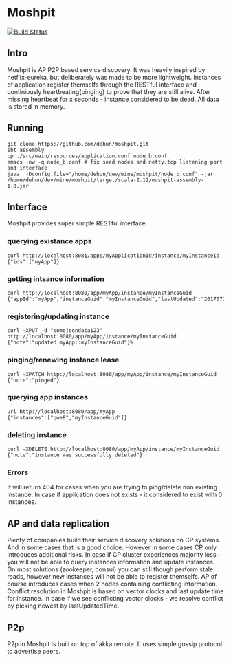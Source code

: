 # Moshpit #
[![Build Status](https://travis-ci.org/dehun/moshpit.svg?branch=master)](https://travis-ci.org/dehun/moshpit)

## Intro ##
Moshpit is AP P2P based service discovery. It was heavily inspired by netflix-eureka, but deliberately was made to be more lightweight.
Instances of application register themselfs through the RESTful interface and continiously heartbeating(pinging) to prove that they are still alive.
After missing heartbeat for x seconds - instance considered to be dead.
All data is stored in memory.

## Running ##
    git clone https://github.com/dehun/moshpit.git 
    sbt assembly
    cp ./src/main/resources/application.conf node_b.conf
    emacs -nw -q node_b.conf # fix seed nodes and netty.tcp listening port and interface
    java  -Dconfig.file="/home/dehun/dev/mine/moshpit/node_b.conf" -jar /home/dehun/dev/mine/moshpit/target/scala-2.12/moshpit-assembly-1.0.jar
    

## Interface ##
Moshpit provides super simple RESTful interface.

### querying existance apps ###
    curl http://localhost:8081/apps/myApplicationId/instance/myInstanceId
    {"ids":["myApp"]}

### getting intsance information ###
    curl http://localhost:8080/app/myApp/instance/myInstanceGuid
    {"appId":"myApp","instanceGuid":"myInstanceGuid","lastUpdated":"20170720T130916+0200","data":"somejsondata123"}
    
### registering/updating instance ###
    curl -XPUT -d "somejsondata123" http://localhost:8080/app/myApp/instance/myInstanceGuid
    {"note":"updated myApp::myInstanceGuid"}%
    
### pinging/renewing instance lease ###
    curl -XPATCH http://localhost:8080/app/myApp/instance/myInstanceGuid
    {"note":"pinged"}
    
### querying app instances ###
    url http://localhost:8080/app/myApp    
    {"instances":["qwe8","myInstanceGuid"]}
    
### deleting instance ###
    curl -XDELETE http://localhost:8080/app/myApp/instance/myInstanceGuid
    {"note":"instance was successfully deleted"}

### Errors ###
It will return 404 for cases when you are trying to ping/delete non existing instance.
In case if application does not exists - it considered to exist with 0 instances.

## AP and data replication ##
Plenty of companies build their service discovery solutions on CP systems. 
And in some cases that is a good choice. However in some cases CP only introduces additional risks.
In case if CP cluster experiences majority loss - you will not be able to query instances information and update instances.
On most solutions (zookeeper, consul) you can still though perform stale reads, however new instances will not be able to register themselfs.
AP of course introduces cases when 2 nodes containing conflicting information.
Conflict resolution in Moshpit is based on vector clocks and last update time for instance.
In case if we see conflicting vector clocks - we resolve conflict by picking newest by lastUpdatedTime.

## P2p ##
P2p in Moshpit is built on top of akka.remote. It uses simple gossip protocol to advertise peers.   
  

